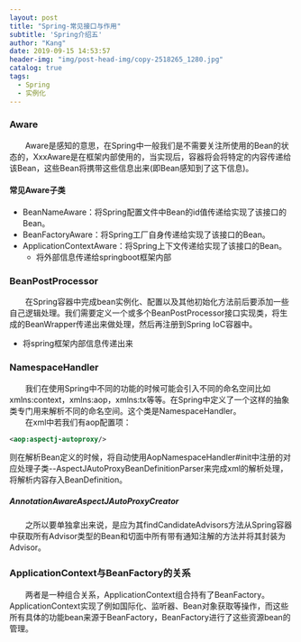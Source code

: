```yaml
---
layout: post
title: "Spring-常见接口与作用"
subtitle: 'Spring介绍五'
author: "Kang"
date: 2019-09-15 14:53:57
header-img: "img/post-head-img/copy-2518265_1280.jpg"
catalog: true
tags:
  - Spring
  - 实例化
---
```

### Aware
&emsp;&emsp;Aware是感知的意思，在Spring中一般我们是不需要关注所使用的Bean的状态的，XxxAware是在框架内部使用的，当实现后，容器将会将特定的内容传递给该Bean，这些Bean将携带这些信息出来(即Bean感知到了这下信息)。  

#### 常见Aware子类
- BeanNameAware：将Spring配置文件中Bean的id值传递给实现了该接口的Bean。  
- BeanFactoryAware：将Spring工厂自身传递给实现了该接口的Bean。   
- ApplicationContextAware：将Spring上下文传递给实现了该接口的Bean。   
    + 将外部信息传递给springboot框架内部

### BeanPostProcessor
&emsp;&emsp;在Spring容器中完成bean实例化、配置以及其他初始化方法前后要添加一些自己逻辑处理。我们需要定义一个或多个BeanPostProcessor接口实现类，将生成的BeanWrapper传递出来做处理，然后再注册到Spring IoC容器中。  
+ 将spring框架内部信息传递出来

### NamespaceHandler
&emsp;&emsp;我们在使用Spring中不同的功能的时候可能会引入不同的命名空间比如xmlns:context，xmlns:aop，xmlns:tx等等。在Spring中定义了一个这样的抽象类专门用来解析不同的命名空间。这个类是NamespaceHandler。     
&emsp;&emsp;在xml中若我们有aop配置项：   
```xml
<aop:aspectj-autoproxy/>
```
则在解析Bean定义的时候，将自动使用AopNamespaceHandler#init中注册的对应处理子类--AspectJAutoProxyBeanDefinitionParser来完成xml的解析处理，将解析内容存入BeanDefinition。  

##### AnnotationAwareAspectJAutoProxyCreator
&emsp;&emsp;之所以要单独拿出来说，是应为其findCandidateAdvisors方法从Spring容器中获取所有Advisor类型的Bean和切面中所有带有通知注解的方法并将其封装为Advisor。  


### ApplicationContext与BeanFactory的关系
&emsp;&emsp;两者是一种组合关系，ApplicationContext组合持有了BeanFactory。ApplicationContext实现了例如国际化、监听器、Bean对象获取等操作，而这些所有具体的功能bean来源于BeanFactory，BeanFactory进行了这些资源bean的管理。  
